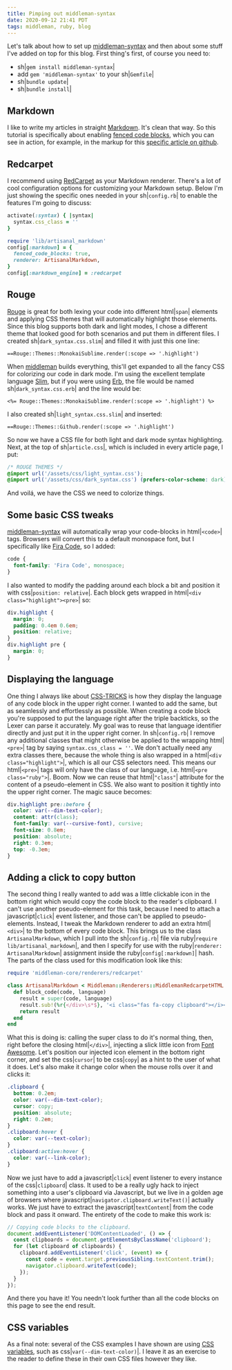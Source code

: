 ```yaml
---
title: Pimping out middleman-syntax
date: 2020-09-12 21:41 PDT
tags: middleman, ruby, blog
---
```


Let's talk about how to set up [middleman-syntax](https://github.com/middleman/middleman-syntax) and then about some stuff I've added on top for this blog.  First thing's first, of course you need to:

- sh|`gem install middleman-syntax`|
- add `gem 'middleman-syntax'` to your sh|`Gemfile`|
- sh|`bundle update`|
- sh|`bundle install`|

## Markdown

I like to write my articles in straight [Markdown](https://daringfireball.net/projects/markdown/).  It's clean that way.  So this tutorial is specifically about enabling [fenced code blocks](https://www.markdownguide.org/extended-syntax/#fenced-code-blocks), which you can see in action, for example, in the markup for this [specific article on github](https://github.com/jubishop/artisanal/blob/master/source/articles/pimping-out-middleman-syntax.html.md).

## Redcarpet

I recommend using [RedCarpet](https://github.com/vmg/redcarpet) as your Markdown renderer.  There's a lot of cool configuration options for customizing your Markdown setup.  Below I'm just showing the specific ones needed in your sh|`config.rb`| to enable the features I'm going to discuss:

```ruby
activate(:syntax) { |syntax|
  syntax.css_class = ''
}

require 'lib/artisanal_markdown'
config[:markdown] = {
  fenced_code_blocks: true,
  renderer: ArtisanalMarkdown,
}
config[:markdown_engine] = :redcarpet
```

## Rouge

[Rouge](http://rouge.jneen.net) is great for both lexing your code into different html|`span`| elements and applying CSS themes that will automatically highlight those elements.  Since this blog supports both dark and light modes, I chose a different theme that looked good for both scenarios and put them in different files.  I created sh|`dark_syntax.css.slim`| and filled it with just this one line:

```slim
==Rouge::Themes::MonokaiSublime.render(:scope => '.highlight')
```

When [middleman](https://middlemanapp.com) builds everything, this'll get expanded to all the fancy CSS for colorizing our code in dark mode.  I'm using the excellent template language [Slim](http://slim-lang.com), but if you were using [Erb](https://ruby-doc.org/stdlib/libdoc/erb/rdoc/ERB.html), the file would be named sh|`dark_syntax.css.erb`| and the line would be:

```erb
<%= Rouge::Themes::MonokaiSublime.render(:scope => '.highlight') %>
```

I also created sh|`light_syntax.css.slim`| and inserted:

```slim
==Rouge::Themes::Github.render(:scope => '.highlight')
```

So now we have a CSS file for both light and dark mode syntax highlighting.  Next, at the top of sh|`article.css`|, which is included in every article page, I put:

```css
/* ROUGE THEMES */
@import url('/assets/css/light_syntax.css');
@import url('/assets/css/dark_syntax.css') (prefers-color-scheme: dark);
```

And voilá, we have the CSS we need to colorize things.

## Some basic CSS tweaks

[middleman-syntax](https://github.com/middleman/middleman-syntax) will automatically wrap your code-blocks in html|`<code>`| tags.  Browsers will convert this to a default monospace font, but I specifically like [Fira Code](https://fonts.google.com/specimen/Fira+Code), so I added:

```css
code {
  font-family: 'Fira Code', monospace;
}
```

I also wanted to modify the padding around each block a bit and position it with css|`position: relative`|.  Each block gets wrapped in html|`<div class="highlight"><pre>`| so:

```css
div.highlight {
  margin: 0;
  padding: 0.4em 0.6em;
  position: relative;
}
div.highlight pre {
  margin: 0;
}
```

## Displaying the language

One thing I always like about [CSS-TRICKS](https://css-tricks.com) is how they display the language of any code block in the upper right corner.  I wanted to add the same, but as seamlessly and effortlessly as possible.  When creating a code block you're supposed to put the language right after the triple backticks, so the Lexer can parse it accurately.  My goal was to reuse that language identifier directly and just put it in the upper right corner.  In sh|`config.rb`| I remove any additional classes that might otherwise be applied to the wrapping html|`<pre>`| tag by saying `syntax.css_class = ''`.  We don't actually need any extra classes there, because the whole thing is also wrapped in a html|`<div class="highlight">`|, which is all our CSS selectors need.  This means our html|`<pre>`| tags will only have the class of our language, i.e. html|`<pre class="ruby">`|.  Boom.  Now we can reuse that html|`"class"`| attribute for the content of a pseudo-element in CSS.  We also want to position it tightly into the upper right corner.  The magic sauce becomes:

```css
div.highlight pre::before {
  color: var(--dim-text-color);
  content: attr(class);
  font-family: var(--cursive-font), cursive;
  font-size: 0.8em;
  position: absolute;
  right: 0.3em;
  top: -0.3em;
}
```

## Adding a click to copy button

The second thing I really wanted to add was a little clickable icon in the bottom right which would copy the code block to the reader's clipboard.  I can't use another pseudo-element for this task, because I need to attach a javascript|`click`| event listener, and those can't be applied to pseudo-elements.  Instead, I tweak the Markdown renderer to add an extra html|`<div>`| to the bottom of every code block.  This brings us to the class `ArtisanalMarkdown`, which I pull into the sh|`config.rb`| file via ruby|`require lib/artisanal_markdown`|, and then I specify for use with the ruby|`renderer: ArtisanalMarkdown`| assignment inside the ruby|`config[:markdown]`| hash.  The parts of the class used for this modification look like this:

```ruby
require 'middleman-core/renderers/redcarpet'

class ArtisanalMarkdown < Middleman::Renderers::MiddlemanRedcarpetHTML
  def block_code(code, language)
    result = super(code, language)
    result.sub!(%r{</div>\s*$}, '<i class="fas fa-copy clipboard"></i></div>')
    return result
  end
end
```

What this is doing is: calling the super class to do it's normal thing, then, right before the closing html|`</div>`|, injecting a slick little icon from [Font Awesome](https://fontawesome.com/icons/copy).  Let's position our injected icon element in the bottom right corner, and set the css|`cursor`| to be css|`copy`| as a hint to the user of what it does.  Let's also make it change color when the mouse rolls over it and clicks it:

```css
.clipboard {
  bottom: 0.2em;
  color: var(--dim-text-color);
  cursor: copy;
  position: absolute;
  right: 0.2em;
}
.clipboard:hover {
  color: var(--text-color);
}
.clipboard:active:hover {
  color: var(--link-color);
}
```

Now we just have to add a javascript|`click`| event listener to every instance of the css|`clipboard`| class.  It used to be a really ugly hack to inject something into a user's clipboard via Javascript, but we live in a golden age of browsers where javascript|`navigator.clipboard.writeText()`| actually works.  We just have to extract the javascript|`textContent`| from the code block and pass it onward.  The entirety of the code to make this work is:

```javascript
// Copying code blocks to the clipboard.
document.addEventListener('DOMContentLoaded', () => {
  const clipboards = document.getElementsByClassName('clipboard');
  for (let clipboard of clipboards) {
    clipboard.addEventListener('click', (event) => {
      const code = event.target.previousSibling.textContent.trim();
      navigator.clipboard.writeText(code);
    });
  }
});
```

And there you have it!  You needn't look further than all the code blocks on this page to see the end result.

## CSS variables

As a final note: several of the CSS examples I have shown are using [CSS variables](https://developer.mozilla.org/en-US/docs/Web/CSS/Using_CSS_custom_properties), such as css|`var(--dim-text-color)`|.  I leave it as an exercise to the reader to define these in their own CSS files however they like.
